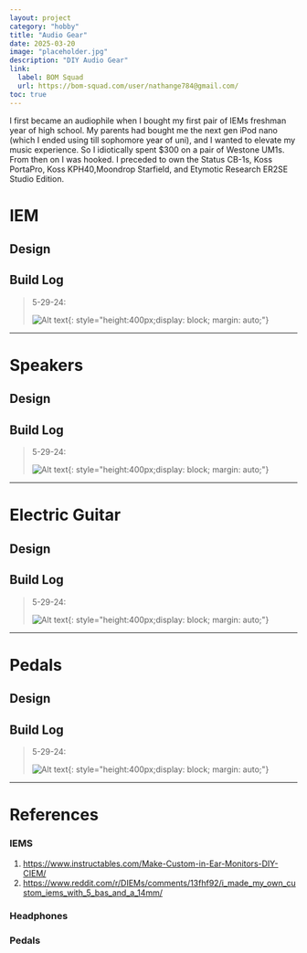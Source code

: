 ```yaml
---
layout: project
category: "hobby"
title: "Audio Gear"
date: 2025-03-20
image: "placeholder.jpg"
description: "DIY Audio Gear"
link:
  label: BOM Squad
  url: https://bom-squad.com/user/nathange784@gmail.com/
toc: true
---
```


I first became an audiophile when I bought my first pair of IEMs freshman year of high school.
My parents had bought me the next gen iPod nano (which I ended using till sophomore year of uni), and I wanted to elevate my music experience. So I idiotically spent $300 on a pair of Westone UM1s. From then on I was hooked. I preceded to own the Status CB-1s, Koss PortaPro, Koss KPH40,Moondrop Starfield, and Etymotic Research ER2SE Studio Edition.

# IEM
## Design
## Build Log

> 5-29-24: 
>
> ![Alt text](/assets/media/audio_media/IMG_1179.JPG){: 
style="height:400px;display: block; margin: auto;"}

---

# Speakers
## Design
## Build Log

> 5-29-24: 
>
> ![Alt text](/assets/media/audio_media/IMG_1179.JPG){: 
style="height:400px;display: block; margin: auto;"}

---

# Electric Guitar
## Design
## Build Log

> 5-29-24: 
>
> ![Alt text](/assets/media/audio_media/IMG_1179.JPG){: 
style="height:400px;display: block; margin: auto;"}

---

# Pedals
## Design
## Build Log

> 5-29-24: 
>
> ![Alt text](/assets/media/audio_media/IMG_1179.JPG){: 
style="height:400px;display: block; margin: auto;"}

---

# References

### IEMS
1. https://www.instructables.com/Make-Custom-in-Ear-Monitors-DIY-CIEM/
2. https://www.reddit.com/r/DIEMs/comments/13fhf92/i_made_my_own_custom_iems_with_5_bas_and_a_14mm/

### Headphones

### Pedals
